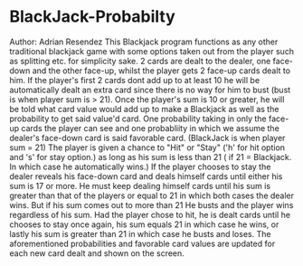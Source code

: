 # BlackJack-Probabilty
Author: Adrian Resendez
This Blackjack program functions as any other traditional blackjack game with some options taken out from the player such as splitting etc. for simplicity sake.
2 cards are dealt to the dealer, one face-down and the other face-up, whilst the player gets 2 face-up cards dealt to him. If the player's first 2 cards dont add up to at least 10 he will be automatically dealt an extra card since there is no way for him to bust (bust is when player sum is > 21). Once the player's sum is 10 or greater, he will be told what card value would add up to make a Blackjack as well as the probability to get said value'd card. One probability taking in only the face-up cards the player can see and one probabliity in which we assume the dealer's face-down card is said favorable card. (BlackJack is when player sum = 21) The player is given a chance to "Hit" or "Stay" ('h' for hit option and 's' for stay option.) as long as his sum is less than 21 ( if 21 = Blackjack. In which case he automatically wins.) If the player chooses to stay the dealer reveals his face-down card and deals himself cards until either his sum is 17 or more. He must keep dealing himself cards until his sum is greater than that of the players or equal to 21 in which both cases the dealer wins. But if his sum comes out to more than 21 He busts and the player wins regardless of his sum. Had the player chose to hit, he is dealt cards until he chooses to stay once again, his sum equals 21 in which case he wins, or lastly his sum is greater than 21 in which case he busts and loses. The aforementioned probabilities and favorable card values are updated for each new card dealt and shown on the screen.
